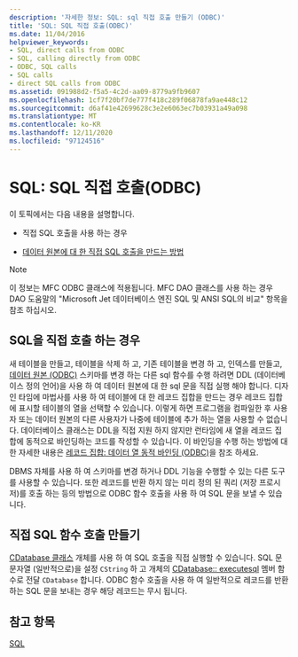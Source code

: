 ```yaml
---
description: '자세한 정보: SQL: sql 직접 호출 만들기 (ODBC)'
title: 'SQL: SQL 직접 호출(ODBC)'
ms.date: 11/04/2016
helpviewer_keywords:
- SQL, direct calls from ODBC
- SQL, calling directly from ODBC
- ODBC, SQL calls
- SQL calls
- direct SQL calls from ODBC
ms.assetid: 091988d2-f5a5-4c2d-aa09-8779a9fb9607
ms.openlocfilehash: 1cf7f20bf7de777f418c289f06878fa9ae448c12
ms.sourcegitcommit: d6af41e42699628c3e2e6063ec7b03931a49a098
ms.translationtype: MT
ms.contentlocale: ko-KR
ms.lasthandoff: 12/11/2020
ms.locfileid: "97124516"
---
```

# <a name="sql-making-direct-sql-calls-odbc"></a>SQL: SQL 직접 호출(ODBC)

이 토픽에서는 다음 내용을 설명합니다.

- 직접 SQL 호출을 사용 하는 경우

- [데이터 원본에 대 한 직접 SQL 호출을 만드는 방법](#_core_making_direct_sql_function_calls)

> [!NOTE]
> 이 정보는 MFC ODBC 클래스에 적용됩니다. MFC DAO 클래스를 사용 하는 경우 DAO 도움말의 "Microsoft Jet 데이터베이스 엔진 SQL 및 ANSI SQL의 비교" 항목을 참조 하십시오.

## <a name="when-to-call-sql-directly"></a><a name="_core_when_to_call_sql_directly"></a> SQL을 직접 호출 하는 경우

새 테이블을 만들고, 테이블을 삭제 하 고, 기존 테이블을 변경 하 고, 인덱스를 만들고, [데이터 원본 (ODBC)](../../data/odbc/data-source-odbc.md) 스키마를 변경 하는 다른 sql 함수를 수행 하려면 DDL (데이터베이스 정의 언어)을 사용 하 여 데이터 원본에 대 한 sql 문을 직접 실행 해야 합니다. 디자인 타임에 마법사를 사용 하 여 테이블에 대 한 레코드 집합을 만드는 경우 레코드 집합에 표시할 테이블의 열을 선택할 수 있습니다. 이렇게 하면 프로그램을 컴파일한 후 사용자 또는 데이터 원본의 다른 사용자가 나중에 테이블에 추가 하는 열을 사용할 수 없습니다. 데이터베이스 클래스는 DDL을 직접 지원 하지 않지만 런타임에 새 열을 레코드 집합에 동적으로 바인딩하는 코드를 작성할 수 있습니다. 이 바인딩을 수행 하는 방법에 대 한 자세한 내용은 [레코드 집합: 데이터 열 동적 바인딩 (ODBC)](../../data/odbc/recordset-dynamically-binding-data-columns-odbc.md)을 참조 하세요.

DBMS 자체를 사용 하 여 스키마를 변경 하거나 DDL 기능을 수행할 수 있는 다른 도구를 사용할 수 있습니다. 또한 레코드를 반환 하지 않는 미리 정의 된 쿼리 (저장 프로시저)를 호출 하는 등의 방법으로 ODBC 함수 호출을 사용 하 여 SQL 문을 보낼 수 있습니다.

## <a name="making-direct-sql-function-calls"></a><a name="_core_making_direct_sql_function_calls"></a> 직접 SQL 함수 호출 만들기

[CDatabase 클래스](../../mfc/reference/cdatabase-class.md) 개체를 사용 하 여 SQL 호출을 직접 실행할 수 있습니다. SQL 문 문자열 (일반적으로)을 설정 `CString` 하 고 개체의 [CDatabase:: executesql](../../mfc/reference/cdatabase-class.md#executesql) 멤버 함수로 전달 `CDatabase` 합니다. ODBC 함수 호출을 사용 하 여 일반적으로 레코드를 반환 하는 SQL 문을 보내는 경우 해당 레코드는 무시 됩니다.

## <a name="see-also"></a>참고 항목

[SQL](../../data/odbc/sql.md)
